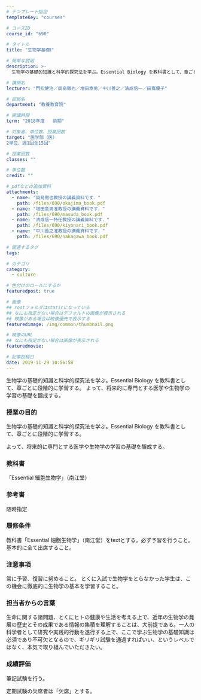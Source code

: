 ```yaml
---
# テンプレート指定
templateKey: "courses"

# コースID
course_id: "690"

# タイトル
title: "生物学基礎Ⅰ"

# 簡単な説明
description: >-
  生物学の基礎的知識と科学的探究法を学ぶ。Essential Biology を教科書として、章ごとに段階的に学習する。 よって、将来的に専門とする医学や生物学の学習の基礎を醸成する。...

# 講師名
lecturer: "門松健治／岡島徹也／増田章男／中川善之／清成信一／田嶌優子"

# 部局名
department: "教養教育院"

# 開講時限
term: "2018年度	前期"

# 対象者、単位数、授業回数
target: "医学部（医）
2単位、週1回全15回"

# 授業回数
classes: ""

# 単位数
credit: ""

# pdfなどの追加資料
attachments: 
  - name: "岡島徹也教授の講義資料です．" 
    path: /files/690/okajima_book.pdf
  - name: "増田章男准教授の講義資料です．" 
    path: /files/690/masuda_book.pdf
  - name: "清成信一特任教授の講義資料です．" 
    path: /files/690/kiyonari_book.pdf
  - name: "中川善之准教授の講義資料です．" 
    path: /files/690/nakagawa_book.pdf

# 関連するタグ
tags:

# カテゴリ
category:
  - culture

# 色付けのロールにするか
featuredpost: true

# 画像
## rootフォルダはstaticになっている
## なにも指定がない場合はデフォルトの画像が表示される
## 映像がある場合は映像優先で表示する
featuredimage: /img/common/thumbnail.png

# 映像のURL
## なにも指定がない場合は画像が表示される
featuredmovie: 

# 記事投稿日
date: 2019-11-29 10:56:58
---
```


生物学の基礎的知識と科学的探究法を学ぶ。Essential Biology を教科書として、章ごとに段階的に学習する。 よって、将来的に専門とする医学や生物学の学習の基礎を醸成する。



### 授業の目的


生物学の基礎的知識と科学的探究法を学ぶ。Essential Biology を教科書として、章ごとに段階的に学習する。

よって、将来的に専門とする医学や生物学の学習の基礎を醸成する。


### 教科書


「Essential 細胞生物学」（南江堂）


### 参考書


随時指定


### 履修条件


教科書「Essential 細胞生物学」（南江堂）をtextとする。必ず予習を行うこと。基本的に全て出席すること。



### 注意事項


常に予習、復習に努めること。
とくに入試で生物学をとらなかった学生は、この機会に徹底的に生物学の基本を学習すること。


### 担当者からの言葉


生命に関する諸問題、とくにヒトの健康や生活を考える上で、近年の生物学の発展の歴史とその成果である情報の集積を理解することは、大前提である。一人の科学者として研究や実践的行動を遂行する上で、ここで学ぶ生物学の基礎知識は必須であり不可欠となるので、ギリギリ試験を通過すればいい、というレベルではなく、本気で取り組んでいただきたい。





### 成績評価


筆記試験を行う。

定期試験の欠席者は「欠席」とする。

